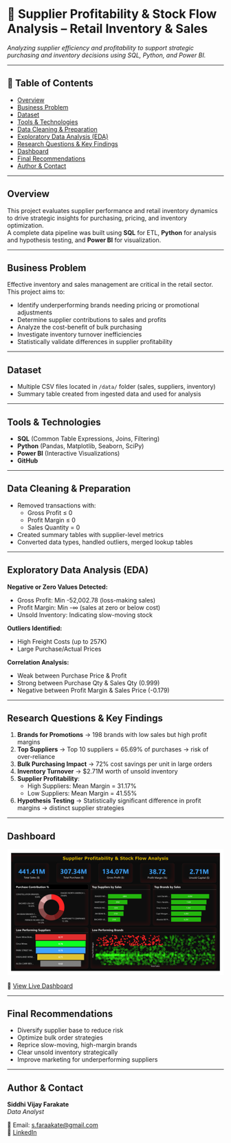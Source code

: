 # 🧾 Supplier Profitability & Stock Flow Analysis – Retail Inventory & Sales

_Analyzing supplier efficiency and profitability to support strategic purchasing and inventory decisions using SQL, Python, and Power BI._

---

## 📌 Table of Contents
- [Overview](#overview)
- [Business Problem](#business-problem)
- [Dataset](#dataset)
- [Tools & Technologies](#tools--technologies)
- [Data Cleaning & Preparation](#data-cleaning--preparation)
- [Exploratory Data Analysis (EDA)](#exploratory-data-analysis-eda)
- [Research Questions & Key Findings](#research-questions--key-findings)
- [Dashboard](#dashboard)
- [Final Recommendations](#final-recommendations)
- [Author & Contact](#author--contact)

---

## Overview

This project evaluates supplier performance and retail inventory dynamics to drive strategic insights for purchasing, pricing, and inventory optimization.  
A complete data pipeline was built using **SQL** for ETL, **Python** for analysis and hypothesis testing, and **Power BI** for visualization.

---

## Business Problem

Effective inventory and sales management are critical in the retail sector.  
This project aims to:

- Identify underperforming brands needing pricing or promotional adjustments  
- Determine supplier contributions to sales and profits  
- Analyze the cost-benefit of bulk purchasing  
- Investigate inventory turnover inefficiencies  
- Statistically validate differences in supplier profitability  

---

## Dataset

- Multiple CSV files located in `/data/` folder (sales, suppliers, inventory)  
- Summary table created from ingested data and used for analysis  

---

## Tools & Technologies

- **SQL** (Common Table Expressions, Joins, Filtering)  
- **Python** (Pandas, Matplotlib, Seaborn, SciPy)  
- **Power BI** (Interactive Visualizations)  
- **GitHub**  

---

## Data Cleaning & Preparation

- Removed transactions with:  
  - Gross Profit ≤ 0  
  - Profit Margin ≤ 0  
  - Sales Quantity = 0  
- Created summary tables with supplier-level metrics  
- Converted data types, handled outliers, merged lookup tables  

---

## Exploratory Data Analysis (EDA)

**Negative or Zero Values Detected:**  
- Gross Profit: Min -52,002.78 (loss-making sales)  
- Profit Margin: Min -∞ (sales at zero or below cost)  
- Unsold Inventory: Indicating slow-moving stock  

**Outliers Identified:**  
- High Freight Costs (up to 257K)  
- Large Purchase/Actual Prices  

**Correlation Analysis:**  
- Weak between Purchase Price & Profit  
- Strong between Purchase Qty & Sales Qty (0.999)  
- Negative between Profit Margin & Sales Price (-0.179)  

---

## Research Questions & Key Findings

1. **Brands for Promotions** → 198 brands with low sales but high profit margins  
2. **Top Suppliers** → Top 10 suppliers = 65.69% of purchases → risk of over-reliance  
3. **Bulk Purchasing Impact** → 72% cost savings per unit in large orders  
4. **Inventory Turnover** → $2.71M worth of unsold inventory  
5. **Supplier Profitability**:  
   - High Suppliers: Mean Margin = 31.17%  
   - Low Suppliers: Mean Margin = 41.55%  
6. **Hypothesis Testing** → Statistically significant difference in profit margins → distinct supplier strategies  

---

## Dashboard

![Supplier Profitability Dashboard](images/dashboard.png)  

🔗 [View Live Dashboard](https://app.powerbi.com/view?r=eyJrIjoiZDk4NmQ5MmUtYzI5YS00OWE2LThjZjYtN2JiZWVlNmE2OGZmIiwidCI6ImJiNDY2NWQ2LTg4NzItNGIyMy1hY2U3LWFlZjE4YjcxYjBiZiJ9)  

---

## Final Recommendations

- Diversify supplier base to reduce risk  
- Optimize bulk order strategies  
- Reprice slow-moving, high-margin brands  
- Clear unsold inventory strategically  
- Improve marketing for underperforming suppliers  

---

## Author & Contact

**Siddhi Vijay Farakate**  
_Data Analyst_  

📧 Email: s.faraakate@gmail.com <br>
🔗 [LinkedIn](https://www.linkedin.com/in/sidd-pharakate/)  
